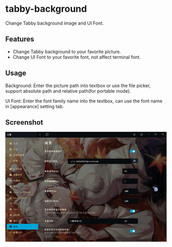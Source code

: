 # tabby-background

Change Tabby background image and UI Font.

## Features

- Change Tabby background to your favorite picture.
- Change UI Font to your favorite font, not affect terminal font.

## Usage

Background: Enter the picture path into textbox or use the file picker, support absolute path and relative path(for portable mode).

UI Font: Enter the font family name into the textbox, can use the font name in [appearance] setting tab.

## Screenshot

![Alt text](screenshot.jpg)
